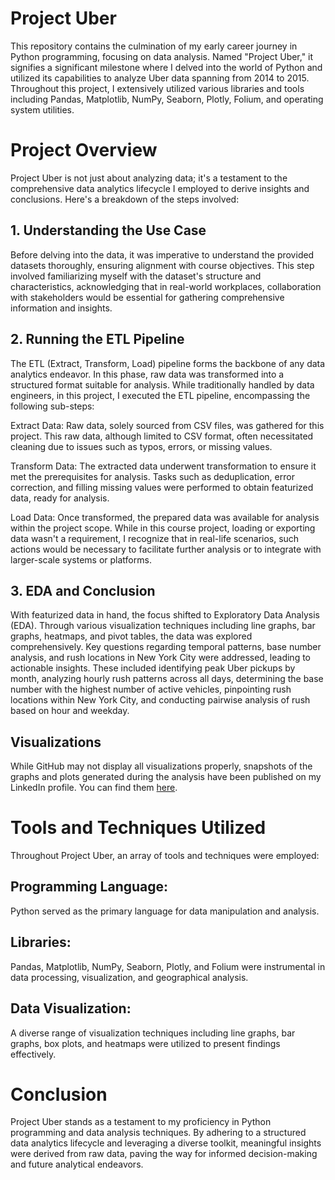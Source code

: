 # Project Uber
This repository contains the culmination of my early career journey in Python programming, focusing on data analysis. Named "Project Uber," it signifies a significant milestone where I delved into the world of Python and utilized its capabilities to analyze Uber data spanning from 2014 to 2015. Throughout this project, I extensively utilized various libraries and tools including Pandas, Matplotlib, NumPy, Seaborn, Plotly, Folium, and operating system utilities.

# Project Overview
Project Uber is not just about analyzing data; it's a testament to the comprehensive data analytics lifecycle I employed to derive insights and conclusions. Here's a breakdown of the steps involved:

## 1. Understanding the Use Case
Before delving into the data, it was imperative to understand the provided datasets thoroughly, ensuring alignment with course objectives. This step involved familiarizing myself with the dataset's structure and characteristics, acknowledging that in real-world workplaces, collaboration with stakeholders would be essential for gathering comprehensive information and insights.

## 2. Running the ETL Pipeline
The ETL (Extract, Transform, Load) pipeline forms the backbone of any data analytics endeavor. In this phase, raw data was transformed into a structured format suitable for analysis. While traditionally handled by data engineers, in this project, I executed the ETL pipeline, encompassing the following sub-steps:

Extract Data: Raw data, solely sourced from CSV files, was gathered for this project. This raw data, although limited to CSV format, often necessitated cleaning due to issues such as typos, errors, or missing values.

Transform Data: The extracted data underwent transformation to ensure it met the prerequisites for analysis. Tasks such as deduplication, error correction, and filling missing values were performed to obtain featurized data, ready for analysis.

Load Data: Once transformed, the prepared data was available for analysis within the project scope. While in this course project, loading or exporting data wasn't a requirement, I recognize that in real-life scenarios, such actions would be necessary to facilitate further analysis or to integrate with larger-scale systems or platforms.

## 3. EDA and Conclusion
With featurized data in hand, the focus shifted to Exploratory Data Analysis (EDA). Through various visualization techniques including line graphs, bar graphs, heatmaps, and pivot tables, the data was explored comprehensively. Key questions regarding temporal patterns, base number analysis, and rush locations in New York City were addressed, leading to actionable insights. These included identifying peak Uber pickups by month, analyzing hourly rush patterns across all days, determining the base number with the highest number of active vehicles, pinpointing rush locations within New York City, and conducting pairwise analysis of rush based on hour and weekday.

## Visualizations
While GitHub may not display all visualizations properly, snapshots of the graphs and plots generated during the analysis have been published on my LinkedIn profile. You can find them [here]([link_to_your_linkedIn_profile](https://www.linkedin.com/in/sidra-hashmi-00a78616b/)).

# Tools and Techniques Utilized
Throughout Project Uber, an array of tools and techniques were employed:

## Programming Language: 
Python served as the primary language for data manipulation and analysis.
## Libraries: 
Pandas, Matplotlib, NumPy, Seaborn, Plotly, and Folium were instrumental in data processing, visualization, and geographical analysis.
## Data Visualization: 
A diverse range of visualization techniques including line graphs, bar graphs, box plots, and heatmaps were utilized to present findings effectively.

# Conclusion
Project Uber stands as a testament to my proficiency in Python programming and data analysis techniques. By adhering to a structured data analytics lifecycle and leveraging a diverse toolkit, meaningful insights were derived from raw data, paving the way for informed decision-making and future analytical endeavors.
